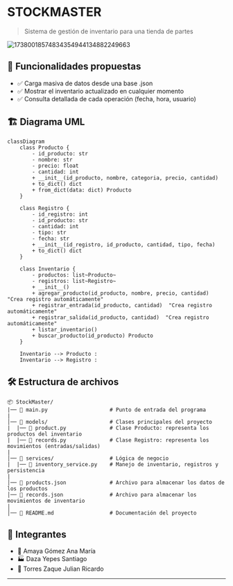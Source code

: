 # STOCKMASTER

> Sistema de gestión de inventario para una tienda de partes

![17380018574834354944134882249663](https://github.com/user-attachments/assets/d990cc76-3d9f-4bf7-8256-40f8064af77e)

## 🚀 Funcionalidades propuestas
- ✅ Carga masiva de datos desde una base .json
- ✅ Mostrar el inventario actualizado en cualquier momento
- ✅ Consulta detallada de cada operación (fecha, hora, usuario)

## 🏗 Diagrama UML

```mermaid
classDiagram
    class Producto {
        - id_producto: str
        - nombre: str
        - precio: float
        - cantidad: int
        + __init__(id_producto, nombre, categoria, precio, cantidad)
        + to_dict() dict
        + from_dict(data: dict) Producto
    }

    class Registro {
        - id_registro: int
        - id_producto: str
        - cantidad: int
        - tipo: str
        - fecha: str
        + __init__(id_registro, id_producto, cantidad, tipo, fecha)
        + to_dict() dict
    }

    class Inventario {
        - productos: list~Producto~
        - registros: list~Registro~
        + __init__()
        + agregar_producto(id_producto, nombre, precio, cantidad) "Crea registro automáticamente"
        + registrar_entrada(id_producto, cantidad)  "Crea registro automáticamente"
        + registrar_salida(id_producto, cantidad)  "Crea registro automáticamente"
        + listar_inventario()
        + buscar_producto(id_producto) Producto
    }

    Inventario --> Producto : 
    Inventario --> Registro : 
```


## 🛠 Estructura de archivos

```plaintext
📦 StockMaster/
|── 📌 main.py                    # Punto de entrada del programa
|
│── 📂 models/                    # Clases principales del proyecto
|  |── 📌 product.py              # Clase Producto: representa los productos del inventario
|  |── 📌 records.py              # Clase Registro: representa los movimientos (entradas/salidas)
|
│── 📂 services/                  # Lógica de negocio
|  |── 📌 inventory_service.py    # Manejo de inventario, registros y persistencia
|
│── 📄 products.json              # Archivo para almacenar los datos de los productos
│── 📄 records.json               # Archivo para almacenar los movimientos de inventario
│
│── 📄 README.md                  # Documentación del proyecto
```

## 🌟 Integrantes  
- 📱 Amaya Gómez Ana María
- 🏭 Daza Yepes Santiago
- 🤖 Torres Zaque Julian Ricardo


---

